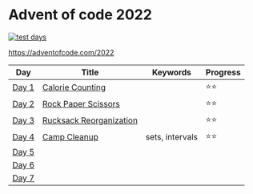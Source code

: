 # Advent of code 2022

[![test days](https://github.com/heidisu/advent-of-code-2022/actions/workflows/test-days.yml/badge.svg)](https://github.com/heidisu/advent-of-code-2022/actions/workflows/test-days.yml)

https://adventofcode.com/2022

| Day                      | Title                                                              | Keywords                                            | Progress |
|--------------------------|--------------------------------------------------------------------|-----------------------------------------------------|---------|
| [Day 1](day1/day1.fsx)   | [Calorie Counting](https://adventofcode.com/2022/day/1)            |                                       | ⭐⭐ |
| [Day 2](day2/day2.fsx) | [Rock Paper Scissors](https://adventofcode.com/2022/day/2)                   |                                                     | ⭐⭐ |
| [Day 3](day3/day3.fsx) | [Rucksack Reorganization](https://adventofcode.com/2022/day/3)     |                                               | ⭐⭐ |
| [Day 4](day3/day4.fsx) | [Camp Cleanup](https://adventofcode.com/2022/day/4)     |  sets, intervals | ⭐⭐ |
| [Day 5](day3/day5.fsx) | [](https://adventofcode.com/2022/day/5)     | 
| [Day 6](day3/day6.fsx) | [](https://adventofcode.com/2022/day/6)     | 
| [Day 7](day3/day7.fsx) | [](https://adventofcode.com/2022/day/7)     | 
